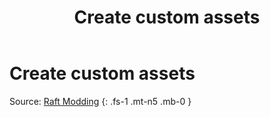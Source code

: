 ﻿---
title: Create custom assets
permalink: /custom_assets/create
nav_order: 300
layout: page
has_toc: true
parent: Custom assets
---
# Create custom assets
Source: [Raft Modding](https://api.raftmodding.com/modding-tutorials/how-to-create-an-assetbundle)
{: .fs-1 .mt-n5 .mb-0 }

